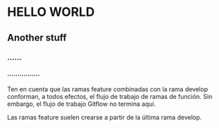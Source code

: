 # HELLO WORLD
## Another stuff
### ......
#### ................
Ten en cuenta que las ramas feature combinadas con la rama develop conforman, a todos efectos, el flujo de trabajo de ramas de función. Sin embargo, el flujo de trabajo Gitflow no termina aquí.

Las ramas feature suelen crearse a partir de la última rama develop.